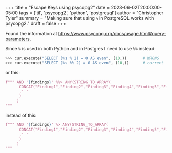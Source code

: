 +++
title = "Escape Keys using psycopg2"
date = 2023-06-02T20:00:00-05:00
tags = ['til', 'psycopg2', 'python', 'postgresql']
author = "Christopher Tyler"
summary = "Making sure that using `%` in PostgreSQL works with psycopg2."
draft = false
+++

Found the information at
https://www.psycopg.org/docs/usage.html#query-parameters.

Since `%` is used in both Python and in Postgres I need to use `%%` instead:

```python
>>> cur.execute("SELECT (%s % 2) = 0 AS even", (10,))       # WRONG
>>> cur.execute("SELECT (%s %% 2) = 0 AS even", (10,))      # correct
```

or this:

```python
f""" AND '{findings}' %%> ANY(STRING_TO_ARRAY(
      CONCAT("Finding1","Finding2","Finding3","Finding4","Finding5","Finding6")
      ,' '
      )
     )
"""
```

instead of this:

```python
f""" AND '{findings}' %> ANY(STRING_TO_ARRAY(
      CONCAT("Finding1","Finding2","Finding3","Finding4","Finding5","Finding6")
      ,' '
      )
     )
"""
```

